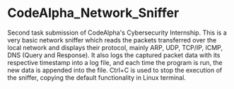 # CodeAlpha_Network_Sniffer
Second task submission of CodeAlpha's Cybersecurity Internship. 
This is a very basic network sniffer which reads the packets transferred over the local network and displays their protocol, mainly ARP, UDP, TCP/IP, ICMP, DNS (Query and Response). It also logs the captured packet data with its respective timestamp into a log file, and each time the program is run, the new data is appended into the file. Ctrl+C is used to stop the execution of the sniffer, copying the default functionality in Linux terminal. 
